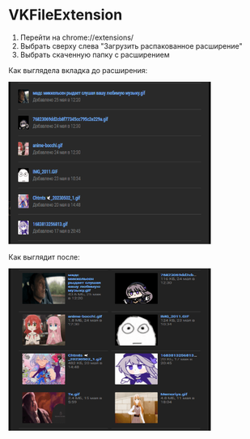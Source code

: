 # VKFileExtension

1) Перейти на chrome://extensions/
2) Выбрать сверху слева "Загрузить распакованное расширение"
3) Выбрать скаченную папку с расширением

<p>
    Как выглядела вкладка до расширения:
</p>
<img src="./img/before.png" alt="document before extension" width="400px" height="320px">

<p>
    Как выглядит после:
</p>
<img src="./img/afterExt.png" alt="document after extension"  width="400px" height="320px">
